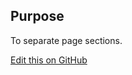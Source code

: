 ## Purpose

To separate page sections.

[Edit this on GitHub](https://github.com/wellcometrust/wellcomecollection.org/edit/master/common/views/components/SectionHeader/README.md)
